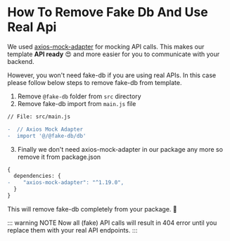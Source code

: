 # How To Remove Fake Db And Use Real Api

We used [axios-mock-adapter](https://github.com/ctimmerm/axios-mock-adapter) for mocking API calls. This makes our template **API ready** 😍 and more easier for you to communicate with your backend.

However, you won't need fake-db if you are using real APIs. In this case please follow below steps to remove fake-db from template.

1. Remove `@fake-db` folder from `src` directory
2. Remove fake-db import from `main.js` file

```diff
// File: src/main.js

-  // Axios Mock Adapter
-  import '@/@fake-db/db'
```

3. Finally we don't need axios-mock-adapter in our package any more so remove it from package.json

```diff
{
  dependencies: {
-    "axios-mock-adapter": "^1.19.0",
  }
}
```

This will remove fake-db completely from your package. 🎉

::: warning NOTE
Now all (fake) API calls will result in 404 error until you replace them with your real API endpoints.
:::

